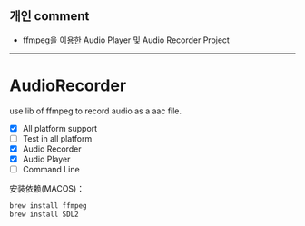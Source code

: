 ## 개인 comment

* ffmpeg을 이용한 Audio Player 및 Audio Recorder Project

---

# AudioRecorder

use lib of ffmpeg to record audio as a aac file.

- [x] All platform support
- [ ] Test in all platform
- [x] Audio Recorder
- [x] Audio Player
- [ ] Command Line

安装依赖(MACOS)：  
```bash
brew install ffmpeg
brew install SDL2
```
